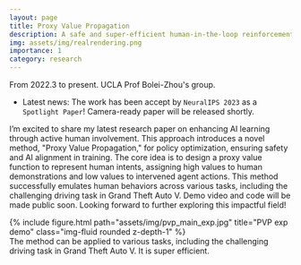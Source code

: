 ```yaml
---
layout: page
title: Proxy Value Propagation
description: A safe and super-efficient human-in-the-loop reinforcement learning method!
img: assets/img/realrendering.png
importance: 1
category: research
---
```

From 2022.3 to present. UCLA Prof Bolei-Zhou's group.

- Latest news: The work has been accept by `NeuralIPS 2023` as a `Spotlight Paper`! Camera-ready paper will be released shortly.

I’m excited to share my latest research paper on enhancing AI learning through active human involvement. This approach introduces a novel method, "Proxy Value Propagation," for policy optimization, ensuring safety and AI alignment in training. The core idea is to design a proxy value function to represent human intents, assigning high values to human demonstrations and low values to intervened agent actions. This method successfully emulates human behaviors across various tasks, including the challenging driving task in Grand Theft Auto V. Demo video and code will be made public soon. Looking forward to further exploring this impactful field!

<div class="row">
    <div class="col-sm mt-3 mt-md-0">
        {% include figure.html path="assets/img/pvp_main_exp.jpg" title="PVP exp demo" class="img-fluid rounded z-depth-1" %}
    </div>
</div>
<div class="caption">
    The method can be applied to various tasks, including the challenging driving task in Grand Theft Auto V. It is super efficient.
</div>